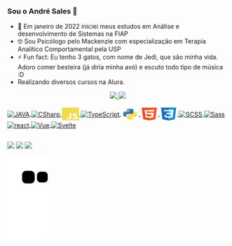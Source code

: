 ### Sou o André Sales 👋

- 🌱 Em janeiro de 2022 iniciei meus estudos em Análise e desenvolvimento de Sistemas na FIAP
- 🤓 Sou Psicólogo pelo Mackenzie com especialização em Terapia Analítico Comportamental pela USP
- ⚡ Fun fact: Eu tenho 3 gatos, com nome de Jedi, que são minha vida. Adoro comer besteira (já diria minha avó) e escuto todo tipo de música :D
- Realizando diversos cursos na Alura.

<div align="center">
  <a href="https://github.com/asalesg">
  <img height="180em" src="https://github-readme-stats-sigma-five.vercel.app/api?username=asalesg&show_icons=true&theme=midnight-purple"/>
  <img height="180em" src="https://github-readme-stats-sigma-five.vercel.app/api/top-langs/?username=asalesg&layout=compact&langs_count=8&theme=midnight-purple"/>
</div>

</div>
  <div style="display: inline_block"><br>
  <img align="center" alt="JAVA" height="30" width="40" src="https://cdn-icons-png.flaticon.com/512/226/226777.png">
  <img align="center" alt="CSharp" height="30" width="30" src="https://cdn-icons-png.flaticon.com/512/6132/6132221.png">
  <img align="center" alt="Js" height="30" width="40" src="https://raw.githubusercontent.com/devicons/devicon/master/icons/javascript/javascript-plain.svg">
  <img align="center" alt="TypeScript" height="30" width="30" src="https://cdn-icons-png.flaticon.com/512/5968/5968381.png">
  <img align="center" alt="Python" height="30" width="40" src="https://raw.githubusercontent.com/devicons/devicon/master/icons/python/python-original.svg">
  <img align="center" alt="HTML" height="30" width="40" src="https://raw.githubusercontent.com/devicons/devicon/master/icons/html5/html5-original.svg">
  <img align="center" alt="CSS" height="30" width="40" src="https://raw.githubusercontent.com/devicons/devicon/master/icons/css3/css3-original.svg">
  <img align="center" alt="SCSS" height="30" width="30" src="https://cdn-icons-png.flaticon.com/512/5968/5968358.png">
  <img align="center" alt="Sass" height="30" width="30" src="https://cdn-icons-png.flaticon.com/512/919/919831.png">
  <img align="center" alt="react" height="30" width="30" src="https://cdn-icons-png.flaticon.com/512/1126/1126012.png">
  <img align="center" alt="Vue" height="30" width="30" src="https://cdn.jsdelivr.net/gh/devicons/devicon/icons/vuejs/vuejs-original.svg">
  <img align="center" alt="Svelte" height="30" width="30" src="https://cdn.jsdelivr.net/gh/devicons/devicon/icons/svelte/svelte-original.svg">

</div>
  
  ##
  
  <div> 
  <a href="https://instagram.com/asalesg" target="_blank"><img src="https://img.shields.io/badge/-Instagram-%23E4405F?style=for-the-badge&logo=instagram&logoColor=white" target="_blank"></a>
  <a href = "mailto:asalesg@gmail.com"><img src="https://img.shields.io/badge/-Gmail-%23333?style=for-the-badge&logo=gmail&logoColor=white" target="_blank"></a>
  <a href="https://www.linkedin.com/in/asalesg/" target="_blank"><img src="https://img.shields.io/badge/-LinkedIn-%230077B5?style=for-the-badge&logo=linkedin&logoColor=white" target="_blank"></a> 
  
  ![Snake animation](https://github.com/asalesg/asalesg/blob/output/github-contribution-grid-snake.svg)
